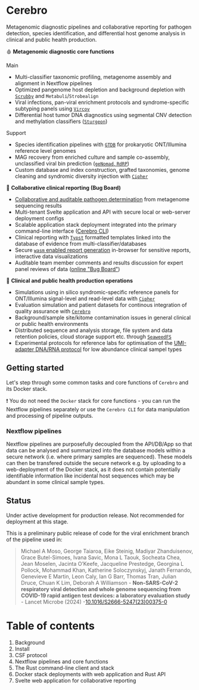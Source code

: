 # Cerebro

Metagenomic diagnostic pipelines and collaborative reporting for pathogen detection, species identification, and differential host genome analysis in clinical and public health production. 

🩸 **Metagenomic diagnostic core functions** 

Main

- Multi-classifier taxonomic profiling, metagenome assembly and alignment in Nextflow pipelines
- Optimized pangenome host depletion and background depletion with [`Scrubby`]() and `Metabuli`/`Strobealign`
- Viral infections, pan-viral enrichment protocols and syndrome-specific subtyping panels using [`Vircov`]()
- Differential host tumor DNA diagnostics using segmental CNV detection and methylation classifiers ([`Sturgeon`]())

Support
 
- Species identification pipelines with [`GTDB`]() for prokaryotic ONT/Illumina reference level genomes
- MAG recovery from enriched culture and sample co-assembly, unclassified viral bin prediction ([`geNomad`, `RdRP`]())
- Custom database and index construction, grafted taxonomies, genome cleaning and syndromic diversity injection with [`Cipher`]()

 📰 **Collaborative clinical reporting (Bug Board)**

- [Collaborative and auditable pathogen determination]() from metagenome sequencing results
- Multi-tenant Svelte application and API with secure local or web-server deployment configs
- Scalable application stack deployment integrated into the primary command-line interface ([Cerebro CLI]()) 
- Clinical reporting with [`Typst`]() formatted templates linked into the database of evidence from multi-classifier/databases
- Secure [`wasm` enabled report generation]() in-browser for sensitive reports, interactive data visualizations
- Auditable team member comments and results discussion for expert panel reviews of data ([online "Bug Board"]())

🏥 **Clinical and public health production operations** 

- Simulations using in silico syndromic-specific reference panels for ONT/Illumina signal-level and read-level data with [`Cipher`]()
- Evaluation simulation and patient datasets for continous integration of quality assurance with [`Cerebro`]()
- Background/sample site/kitome contamination issues in general clinical or public health environments
- Distributed sequence and analysis storage, file system and data retention policies, cloud storage support etc. through [`SeaweedFS`]()
- Experimental protocols for reference labs for optimisation of the [UMI-adapter DNA/RNA protocol]() for low abundance clinical sampel types

## Getting started

Let's step through some common tasks and core functions of `Cerebro` and its Docker stack. 

❗ You do not need the `Docker` stack for core functions - you can run the Nextflow pipelines separately or use the `Cerebro CLI` for data manipulation and processing of pipeline outputs. 

### Nextflow pipelines 

Nextflow pipelines are purposefully decoupled from the API/DB/App so that data can be analysed and summarized into the database models within a secure network (i.e. where primary samples are sequenced). These models can then be transfered outside the secure network e.g. by uploading to a web-deployment of the Docker stack, as it does not contain potentially identifiable information like incidental host sequences which may be abundant in some clinical sample types.


## Status

Under active development for production release. Not recommended for deployment at this stage. 

This is a preliminary public release of code for the viral enrichment branch of the pipeline used in:

> Michael A Moso, George Taiaroa, Eike Steinig, Madiyar Zhanduisenov, Grace Butel-Simoes, Ivana Savic, Mona L Taouk, Socheata Chea, Jean Moselen, Jacinta O’Keefe, Jacqueline Prestedge, Georgina L Pollock, Mohammad Khan, Katherine Soloczynskyj, Janath Fernando, Genevieve E Martin, Leon Caly, Ian G Barr, Thomas Tran, Julian Druce, Chuan K Lim, Deborah A Williamson - **Non-SARS-CoV-2 respiratory viral detection and whole genome sequencing from COVID-19 rapid antigen test devices: a laboratory evaluation study** - Lancet Microbe (2024) -[10.1016/S2666-5247(23)00375-0](https://doi.org/10.1016/S2666-5247(23)00375-0)

# Table of contents

1. Background
2. Install
3. CSF protocol 
4. Nextflow pipelines and core functions
5. The Rust command-line client and stack 
6. Docker stack deployments with web application and Rust API
7. Svelte web application for collaborative reporting

